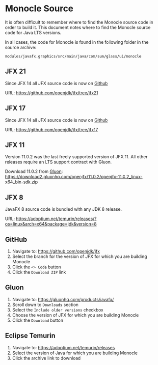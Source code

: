 # Monocle Source

It is often difficult to remember where to find the Monocle source code in 
order to build it. This document notes where to find the Monocle source code
for Java LTS versions.

In all cases, the code for Monocle is found in the following folder in the source archive:

`modules/javafx.graphics/src/main/java/com/sun/glass/ui/monocle`

## JFX 21
Since JFX 14 all JFX source code is now on [Github](#github)

URL: https://github.com/openjdk/jfx/tree/jfx21

## JFX 17

Since JFX 14 all JFX source code is now on [Github](#github)

URL: https://github.com/openjdk/jfx/tree/jfx17

## JFX 11

Version 11.0.2 was the last freely supported version of JFX 11. All other 
releases require an LTS support contract with Gluon.

Download 11.0.2 from [Gluon](#gluon): https://download2.gluonhq.com/openjfx/11.0.2/openjfx-11.0.2_linux-x64_bin-sdk.zip


## JFX 8
JavaFX 8 source code is bundled with any JDK 8 release. 

URL: https://adoptium.net/temurin/releases/?os=linux&arch=x64&package=jdk&version=8

## GitHub
1. Navigate to: https://github.com/openjdk/jfx
1. Select the branch for the version of JFX for which you are building Monocle
1. Click the `<> Code` button
1. Click the `Download ZIP` link

## Gluon
1. Navigate to: https://gluonhq.com/products/javafx/
1. Scroll down to `Downloads` section
1. Select the `Include older versions` checkbox
1. Choose the version of JFX for which you are building Monocle
1. Click the `Download` button

## Eclipse Temurin
1. Navigate to: https://adoptium.net/temurin/releases
1. Select the version of Java for which you are building Monocle
1. Click the archive link to download
